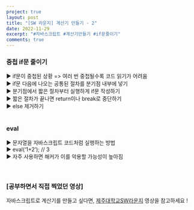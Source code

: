 ```yaml
---
project: true
layout: post
title: "[SW 라운지] 계산기 만들기 - 2"
date: 2022-11-29
excerpt: "#자바스크립트 #계산기만들기 #if문줄이기"
comments: true
---
```


### 중첩 if문 줄이기 <br>
▶️ if문이 중첩된 상황 => 여러 번 중첩될수록 코드 읽기가 어려움 <br>
▶️ if문 다음에 나오는 공통된 절차를 분기점 내부에 넣기 <br>
▶️ 분기점에서 짧은 절차부터 실행하게 if문 작성하기 <br>
▶️ 짧은 절차가 끝나면 return이나 break로 중단하기 <br>
▶️ else 제거하기 <br>
<br>
### eval <br>
▶️ 문자열을 자바스크립트 코드처럼 실행하는 방법 <br>
▶️ eval(‘1+2’); // 3 <br>
▶️ 자주 사용하면 해커가 이를 악용할 가능성이 높아짐 <br>
<br>
<br>

### [공부하면서 직접 찍었던 영상]

자바스크립트로 계산기를 만들고 싶다면, [제주대학교SW라운지](https://www.youtube.com/watch?v=trVhTVzg6rw&list=PLkb1-AwKYLZb0vV-DPGhtk_wHmrtYnh1G&index=4) 영상을 참고하세요 !

